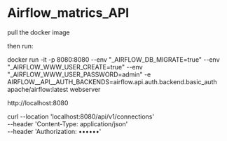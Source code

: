 # Airflow_matrics_API

pull the docker image


then run:


docker run -it -p 8080:8080  --env "_AIRFLOW_DB_MIGRATE=true" --env "_AIRFLOW_WWW_USER_CREATE=true" --env "_AIRFLOW_WWW_USER_PASSWORD=admin"  -e AIRFLOW__API__AUTH_BACKENDS=airflow.api.auth.backend.basic_auth apache/airflow:latest webserver

http://localhost:8080


curl --location 'localhost:8080/api/v1/connections' \
--header 'Content-Type: application/json' \
--header 'Authorization: ••••••'
